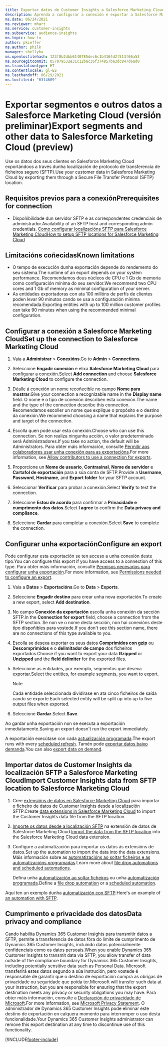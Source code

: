 ```yaml
---
title: Exportar datos de Customer Insights a Salesforce Marketing Cloud
description: Aprenda a configurar a conexión e exportar a Salesforce Marketing Cloud.
ms.date: 06/24/2021
ms.reviewer: mhart
ms.service: customer-insights
ms.subservice: audience-insights
ms.topic: how-to
author: pkieffer
ms.author: philk
manager: shellyha
ms.openlocfilehash: 123f8b2dbb6140785dec6c1b4164d2f513f66a53
ms.sourcegitcommit: 057079532e31c12bac36f374857ba3dc847d6ad0
ms.translationtype: HT
ms.contentlocale: gl-ES
ms.lasthandoff: 06/29/2021
ms.locfileid: "6314609"
---
```

# <a name="export-segments-and-other-data-to-salesforce-marketing-cloud-preview"></a><span data-ttu-id="81230-103">Exportar segmentos e outros datos a Salesforce Marketing Cloud (versión preliminar)</span><span class="sxs-lookup"><span data-stu-id="81230-103">Export segments and other data to Salesforce Marketing Cloud (preview)</span></span>

<span data-ttu-id="81230-104">Use os datos dos seus clientes en Salesforce Marketing Cloud exportándoos a través dunha localización de protocolo de transferencia de ficheiros seguro (SFTP).</span><span class="sxs-lookup"><span data-stu-id="81230-104">Use your customer data in Salesforce Marketing Cloud by exporting them through a Secure File Transfer Protocol (SFTP) location.</span></span>

## <a name="prerequisites-for-connection"></a><span data-ttu-id="81230-105">Requisitos previos para a conexión</span><span class="sxs-lookup"><span data-stu-id="81230-105">Prerequisites for connection</span></span>

- <span data-ttu-id="81230-106">Dispoñibilidade dun servidor SFTP e as correspondentes credenciais de administrador.</span><span class="sxs-lookup"><span data-stu-id="81230-106">Availability of an SFTP host and corresponding admin credentials.</span></span> [<span data-ttu-id="81230-107">Como configurar localizacións SFTP para Salesforce Marketing Cloud</span><span class="sxs-lookup"><span data-stu-id="81230-107">How to setup SFTP locations for Salesforce Marketing Cloud</span></span>](https://help.salesforce.com/articleView?id=sf.mc_es_configure_enhanced_ftp.htm&type=5) 

## <a name="known-limitations"></a><span data-ttu-id="81230-108">Limitacións coñecidas</span><span class="sxs-lookup"><span data-stu-id="81230-108">Known limitations</span></span>

- <span data-ttu-id="81230-109">O tempo de execución dunha exportación depende do rendemento do seu sistema.</span><span class="sxs-lookup"><span data-stu-id="81230-109">The runtime of an export depends on your system performance.</span></span> <span data-ttu-id="81230-110">Recomendamos dous núcleos de CPU e 1 Gb de memoria como configuración mínima do seu servidor.</span><span class="sxs-lookup"><span data-stu-id="81230-110">We recommend two CPU cores and 1 Gb of memory as minimal configuration of your server.</span></span> 
- <span data-ttu-id="81230-111">As entidades exportadoras con ata 100 millóns de perfís de clientes poden levar 90 minutos cando se usa a configuración mínima recomendada.</span><span class="sxs-lookup"><span data-stu-id="81230-111">Exporting entities with up to 100 million customer profiles can take 90 minutes when using the recommended minimal configuration.</span></span> 

## <a name="set-up-the-connection-to-salesforce-marketing-cloud"></a><span data-ttu-id="81230-112">Configurar a conexión a Salesforce Marketing Cloud</span><span class="sxs-lookup"><span data-stu-id="81230-112">Set up the connection to Salesforce Marketing Cloud</span></span>

1. <span data-ttu-id="81230-113">Vaia a **Administrar** > **Conexións**.</span><span class="sxs-lookup"><span data-stu-id="81230-113">Go to **Admin** > **Connections**.</span></span>

1. <span data-ttu-id="81230-114">Seleccione **Engadir conexión** e elixa **Salesforce Marketing Cloud** para configurar a conexión.</span><span class="sxs-lookup"><span data-stu-id="81230-114">Select **Add connection** and choose **Salesforce Marketing Cloud** to configure the connection.</span></span>

1. <span data-ttu-id="81230-115">Déalle á conexión un nome recoñecible no campo **Nome para mostrar**.</span><span class="sxs-lookup"><span data-stu-id="81230-115">Give your connection a recognizable name in the **Display name** field.</span></span> <span data-ttu-id="81230-116">O nome e o tipo de conexión describen esta conexión.</span><span class="sxs-lookup"><span data-stu-id="81230-116">The name and the type of the connection describe this connection.</span></span> <span data-ttu-id="81230-117">Recomendamos escoller un nome que explique o propósito e o destino da conexión.</span><span class="sxs-lookup"><span data-stu-id="81230-117">We recommend choosing a name that explains the purpose and target of the connection.</span></span>

1. <span data-ttu-id="81230-118">Escolla quen pode usar esta conexión.</span><span class="sxs-lookup"><span data-stu-id="81230-118">Choose who can use this connection.</span></span> <span data-ttu-id="81230-119">Se non realiza ningunha acción, o valor predeterminado será Administradores.</span><span class="sxs-lookup"><span data-stu-id="81230-119">If you take no action, the default will be Administrators.</span></span> <span data-ttu-id="81230-120">Para obter máis información, consulte [Permitir aos colaboradores usar unha conexión para as exportacións](connections.md#allow-contributors-to-use-a-connection-for-exports).</span><span class="sxs-lookup"><span data-stu-id="81230-120">For more information, see [Allow contributors to use a connection for exports](connections.md#allow-contributors-to-use-a-connection-for-exports).</span></span>

1. <span data-ttu-id="81230-121">Proporcione un **Nome de usuario**, **Contrasinal**, **Nome de servidor** e **Cartafol de exportación** para a súa conta de SFTP.</span><span class="sxs-lookup"><span data-stu-id="81230-121">Provide a **Username**, **Password**, **Hostname**, and **Export folder** for your SFTP account.</span></span>

1. <span data-ttu-id="81230-122">Seleccionar **Verificar** para probar a conexión.</span><span class="sxs-lookup"><span data-stu-id="81230-122">Select **Verify** to test the connection.</span></span>

1. <span data-ttu-id="81230-123">Seleccione **Estou de acordo** para confirmar a **Privacidade e cumprimento dos datos**.</span><span class="sxs-lookup"><span data-stu-id="81230-123">Select **I agree** to confirm the **Data privacy and compliance**.</span></span>

1. <span data-ttu-id="81230-124">Seleccione **Gardar** para completar a conexión.</span><span class="sxs-lookup"><span data-stu-id="81230-124">Select **Save** to complete the connection.</span></span>

## <a name="configure-an-export"></a><span data-ttu-id="81230-125">Configurar unha exportación</span><span class="sxs-lookup"><span data-stu-id="81230-125">Configure an export</span></span>

<span data-ttu-id="81230-126">Pode configurar esta exportación se ten acceso a unha conexión deste tipo.</span><span class="sxs-lookup"><span data-stu-id="81230-126">You can configure this export if you have access to a connection of this type.</span></span> <span data-ttu-id="81230-127">Para obter máis información, consulte [Permisos necesarios para configurar unha exportación](export-destinations.md#set-up-a-new-export).</span><span class="sxs-lookup"><span data-stu-id="81230-127">For more information, see [Permissions needed to configure an export](export-destinations.md#set-up-a-new-export).</span></span>

1. <span data-ttu-id="81230-128">Vaia a **Datos** > **Exportacións**.</span><span class="sxs-lookup"><span data-stu-id="81230-128">Go to **Data** > **Exports**.</span></span>

1. <span data-ttu-id="81230-129">Seleccione **Engadir destino** para crear unha nova exportación.</span><span class="sxs-lookup"><span data-stu-id="81230-129">To create a new export, select **Add destination**.</span></span>

1. <span data-ttu-id="81230-130">No campo **Conexión da exportación** escolla unha conexión da sección SFTP.</span><span class="sxs-lookup"><span data-stu-id="81230-130">In the **Connection for export** field, choose a connection from the SFTP section.</span></span> <span data-ttu-id="81230-131">Se non ve o nome desta sección, non hai conexións deste tipo dispoñibles para vostede.</span><span class="sxs-lookup"><span data-stu-id="81230-131">If you don't see this section name, there are no connections of this type available to you.</span></span>

1. <span data-ttu-id="81230-132">Escolla se desexa exportar os seus datos **Comprimidos con gzip** ou **Descomprimidos** e o **delimitador de campo** dos ficheiros exportados.</span><span class="sxs-lookup"><span data-stu-id="81230-132">Choose if you want to export your data **Gzipped** or **Unzipped** and the **field delimiter** for the exported files.</span></span>

1. <span data-ttu-id="81230-133">Seleccione as entidades, por exemplo, segmentos que desexa exportar.</span><span class="sxs-lookup"><span data-stu-id="81230-133">Select the entities, for example segments, you want to export.</span></span>

   > [!NOTE]
   > <span data-ttu-id="81230-134">Cada entidade seleccionada dividirase en ata cinco ficheiros de saída cando se exporte.</span><span class="sxs-lookup"><span data-stu-id="81230-134">Each selected entity will be split up into up to five output files when exported.</span></span> 

1. <span data-ttu-id="81230-135">Seleccione **Gardar**.</span><span class="sxs-lookup"><span data-stu-id="81230-135">Select **Save**.</span></span>

<span data-ttu-id="81230-136">Ao gardar unha exportación non se executa a exportación inmediatamente.</span><span class="sxs-lookup"><span data-stu-id="81230-136">Saving an export doesn't run the export immediately.</span></span>

<span data-ttu-id="81230-137">A exportación execútase con cada [actualización programada](system.md#schedule-tab).</span><span class="sxs-lookup"><span data-stu-id="81230-137">The export runs with every [scheduled refresh](system.md#schedule-tab).</span></span> <span data-ttu-id="81230-138">Tamén pode [exportar datos baixo demanda](export-destinations.md#run-exports-on-demand).</span><span class="sxs-lookup"><span data-stu-id="81230-138">You can also [export data on demand](export-destinations.md#run-exports-on-demand).</span></span> 

## <a name="import-customer-insights-data-from-sftp-location-to-salesforce-marketing-cloud"></a><span data-ttu-id="81230-139">Importar datos de Customer Insights da localización SFTP a Salesforce Marketing Cloud</span><span class="sxs-lookup"><span data-stu-id="81230-139">Import Customer Insights data from SFTP location to Salesforce Marketing Cloud</span></span>

1. <span data-ttu-id="81230-140">Cree [extensións de datos en Salesforce Marketing Cloud](https://help.salesforce.com/articleView?id=sf.mc_es_create_data_extension.htm&type=5) para importar o ficheiro de datos de Customer Insights desde a localización SFTP.</span><span class="sxs-lookup"><span data-stu-id="81230-140">Create [data extensions in Salesforce Marketing Cloud](https://help.salesforce.com/articleView?id=sf.mc_es_create_data_extension.htm&type=5) to import the Customer Insights data file from the SFTP location.</span></span>

2. <span data-ttu-id="81230-141">[Importe os datos desde a localización SFTP](https://help.salesforce.com/articleView?id=sf.mc_es_import_data_extension_classic.htm&type=5) na extensión de datos de Salesforce Marketing Cloud.</span><span class="sxs-lookup"><span data-stu-id="81230-141">[Import the data from the SFTP location](https://help.salesforce.com/articleView?id=sf.mc_es_import_data_extension_classic.htm&type=5) into the Salesforce Marketing Cloud data extension.</span></span> 

3. <span data-ttu-id="81230-142">Configure a automatización para importar os datos ás extensións de datos.</span><span class="sxs-lookup"><span data-stu-id="81230-142">Set up the automation to import the data into the data extensions.</span></span> <span data-ttu-id="81230-143">Máis información sobre as [automatizacións ao soltar ficheiros e as automatizacións programadas](https://help.salesforce.com/articleView?id=sf.mc_as_triggered_automations.htm&type=5).</span><span class="sxs-lookup"><span data-stu-id="81230-143">Learn more about [file drop automations and scheduled automations](https://help.salesforce.com/articleView?id=sf.mc_as_triggered_automations.htm&type=5).</span></span>

   <span data-ttu-id="81230-144">Defina unha [automatización ao soltar ficheiros](https://help.salesforce.com/articleView?id=sf.mc_as_define_a_triggered_automation.htm&type=5) ou unha [automatización programada](https://help.salesforce.com/articleView?id=sf.mc_as_define_a_scheduled_automation.htm&type=5).</span><span class="sxs-lookup"><span data-stu-id="81230-144">Define a [file drop automation](https://help.salesforce.com/articleView?id=sf.mc_as_define_a_triggered_automation.htm&type=5) or a  [scheduled automation](https://help.salesforce.com/articleView?id=sf.mc_as_define_a_scheduled_automation.htm&type=5).</span></span> 

<span data-ttu-id="81230-145">Aquí ten un exemplo dunha [automatización con SFTP](https://help.salesforce.com/articleView?id=sf.mc_as_ftp_and_triggered_automation_scenario.htm&type=5).</span><span class="sxs-lookup"><span data-stu-id="81230-145">Here's an example of [an automation with SFTP](https://help.salesforce.com/articleView?id=sf.mc_as_ftp_and_triggered_automation_scenario.htm&type=5).</span></span>

## <a name="data-privacy-and-compliance"></a><span data-ttu-id="81230-146">Cumprimento e privacidade dos datos</span><span class="sxs-lookup"><span data-stu-id="81230-146">Data privacy and compliance</span></span>

<span data-ttu-id="81230-147">Cando habilita Dynamics 365 Customer Insights para transmitir datos a SFTP, permite a transferencia de datos fóra do límite de cumprimento de Dynamics 365 Customer Insights, incluíndo datos potencialmente confidenciais como os datos persoais.</span><span class="sxs-lookup"><span data-stu-id="81230-147">When you enable Dynamics 365 Customer Insights to transmit data via SFTP, you allow transfer of data outside of the compliance boundary for Dynamics 365 Customer Insights, including potentially sensitive data such as Personal Data.</span></span> <span data-ttu-id="81230-148">Microsoft transferirá estes datos segundo a súa instrución, pero vostede é responsable de garantir que o destino de exportación cumpra as obrigas de privacidade ou seguridade que poida ter.</span><span class="sxs-lookup"><span data-stu-id="81230-148">Microsoft will transfer such data at your instruction, but you are responsible for ensuring that the export destination meets any privacy or security obligations you may have.</span></span> <span data-ttu-id="81230-149">Para obter máis información, consulte a [Declaración de privacidade de Microsoft](https://go.microsoft.com/fwlink/?linkid=396732).</span><span class="sxs-lookup"><span data-stu-id="81230-149">For more information, see [Microsoft Privacy Statement](https://go.microsoft.com/fwlink/?linkid=396732).</span></span>
<span data-ttu-id="81230-150">O administrador de Dynamics 365 Customer Insights pode eliminar este destino de exportación en calquera momento para interromper o uso desta funcionalidade.</span><span class="sxs-lookup"><span data-stu-id="81230-150">Your Dynamics 365 Customer Insights administrator can remove this export destination at any time to discontinue use of this functionality.</span></span>

[!INCLUDE[footer-include](../includes/footer-banner.md)]
